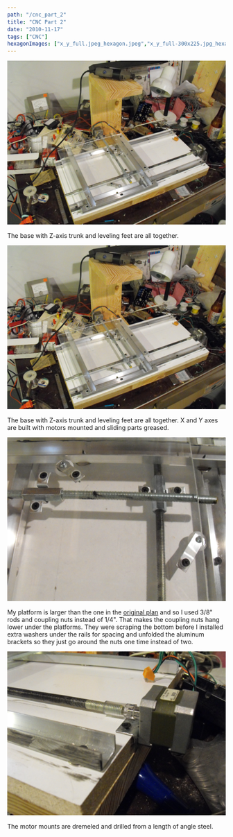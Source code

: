 ```yaml
---
path: "/cnc_part_2"
title: "CNC Part 2"
date: "2010-11-17"
tags: ["CNC"]
hexagonImages: ["x_y_full.jpeg_hexagon.jpeg","x_y_full-300x225.jpg_hexagon.jpeg","x_y_closeup-300x225.jpg_hexagon.jpeg","motor_mount-300x225.jpg_hexagon.jpeg","x_y_full.jpg_hexagon.jpeg","x_y_closeup.jpg_hexagon.jpeg","motor_mount.jpg_hexagon.jpeg"]
---
```



[![x_y_full](x_y_full.jpg "x_y_full")](x_y_full.jpg) 

The base with Z-axis trunk and leveling feet are all together. 

[![x_y_full](x_y_full.jpg "x_y_full")](x_y_full.jpg) 

The base with Z-axis trunk and leveling feet are all together. X and Y axes are built with motors mounted and sliding parts greased. 

[![x_y_closeup](x_y_closeup.jpg "x_y_closeup")](x_y_closeup.jpg) 

My platform is larger than the one in the [original plan](http://www.instructables.com/id/Easy-to-Build-Desk-Top-3-Axis-CNC-Milling-Machine/) and so I used 3/8" rods and coupling nuts instead of 1/4". That makes the coupling nuts hang lower under the platforms. They were scraping the bottom before I installed extra washers under the rails for spacing and unfolded the aluminum brackets so they just go around the nuts one time instead of two. 

[![motor_mount](motor_mount.jpg "motor_mount")](motor_mount.jpg) 

The motor mounts are dremeled and drilled from a length of angle steel. 